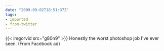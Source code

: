 ```yaml
---
date: "2009-09-02T18:51:37Z"
tags:
- imported
- from-twitter
---
```

{{< imgorvid src="g80n9" >}} Honestly the worst photoshop job I've ever seen. \(From Facebook ad)

